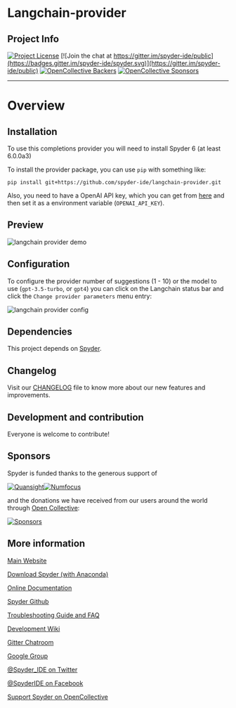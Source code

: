 # Langchain-provider

## Project Info

[![Project License](https://img.shields.io/github/license/spyder-ide/langchain-provider)](./LICENSE)
[![Join the chat at https://gitter.im/spyder-ide/public](https://badges.gitter.im/spyder-ide/spyder.svg)](https://gitter.im/spyder-ide/public)
[![OpenCollective Backers](https://opencollective.com/spyder/backers/badge.svg?color=blue)](#backers)
[![OpenCollective Sponsors](https://opencollective.com/spyder/sponsors/badge.svg?color=blue)](#sponsors)

----

# Overview


## Installation

To use this completions provider you will need to install Spyder 6 (at least 6.0.0a3)

To install the provider package, you can use `pip` with something like:

    pip install git+https://github.com/spyder-ide/langchain-provider.git

Also, you need to have a OpenAI API key, which you can get from [here](https://platform.openai.com/signup) and then set it as a environment variable (`OPENAI_API_KEY`).

## Preview

![langchain provider demo](https://raw.githubusercontent.com/spyder-ide/langchain-provider/master/langchain-provider.gif)

## Configuration

To configure the provider number of suggestions (1 - 10) or the model to use (`gpt-3.5-turbo`, or `gpt4`) you can click on the Langchain status bar and click the `Change provider parameters` menu entry:

![langchain provider config](https://raw.githubusercontent.com/spyder-ide/langchain-provider/master/langchain-provider-config.gif)

## Dependencies

This project depends on [Spyder](https://github.com/spyder-ide/spyder).

## Changelog

Visit our [CHANGELOG](CHANGELOG.md) file to know more about our new features and improvements.

## Development and contribution

Everyone is welcome to contribute!

## Sponsors

Spyder is funded thanks to the generous support of

[![Quansight](https://user-images.githubusercontent.com/16781833/142477716-53152d43-99a0-470c-a70b-c04bbfa97dd4.png)](https://www.quansight.com/)[![Numfocus](https://i2.wp.com/numfocus.org/wp-content/uploads/2017/07/NumFocus_LRG.png?fit=320%2C148&ssl=1)](https://numfocus.org/)

and the donations we have received from our users around the world through [Open Collective](https://opencollective.com/spyder/):

[![Sponsors](https://opencollective.com/spyder/sponsors.svg)](https://opencollective.com/spyder#support)

## More information

[Main Website](https://www.spyder-ide.org/)

[Download Spyder (with Anaconda)](https://www.anaconda.com/download/)

[Online Documentation](https://docs.spyder-ide.org/)

[Spyder Github](https://github.com/spyder-ide/spyder)

[Troubleshooting Guide and FAQ](
https://github.com/spyder-ide/spyder/wiki/Troubleshooting-Guide-and-FAQ)

[Development Wiki](https://github.com/spyder-ide/spyder/wiki/Dev:-Index)

[Gitter Chatroom](https://gitter.im/spyder-ide/public)

[Google Group](https://groups.google.com/group/spyderlib)

[@Spyder_IDE on Twitter](https://twitter.com/spyder_ide)

[@SpyderIDE on Facebook](https://www.facebook.com/SpyderIDE/)

[Support Spyder on OpenCollective](https://opencollective.com/spyder/)
